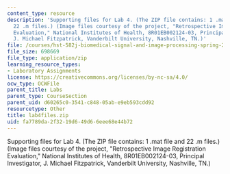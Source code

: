 ```yaml
---
content_type: resource
description: 'Supporting files for Lab 4. (The ZIP file contains: 1 .mat file and
  22 .m files.) (Image files courtesy of the project, "Retrospective Image Registration
  Evaluation," National Institutes of Health, 8R01EB002124-03, Principal Investigator,
  J. Michael Fitzpatrick, Vanderbilt University, Nashville, TN.)'
file: /courses/hst-582j-biomedical-signal-and-image-processing-spring-2007/fa7789da2f3219d649d66eee68e44b72_lab4files.zip
file_size: 698669
file_type: application/zip
learning_resource_types:
- Laboratory Assignments
license: https://creativecommons.org/licenses/by-nc-sa/4.0/
ocw_type: OCWFile
parent_title: Labs
parent_type: CourseSection
parent_uid: d60265c0-3541-c848-05ab-e9eb593cdd92
resourcetype: Other
title: lab4files.zip
uid: fa7789da-2f32-19d6-49d6-6eee68e44b72
---
```

Supporting files for Lab 4. (The ZIP file contains: 1 .mat file and 22 .m files.) (Image files courtesy of the project, "Retrospective Image Registration Evaluation," National Institutes of Health, 8R01EB002124-03, Principal Investigator, J. Michael Fitzpatrick, Vanderbilt University, Nashville, TN.)